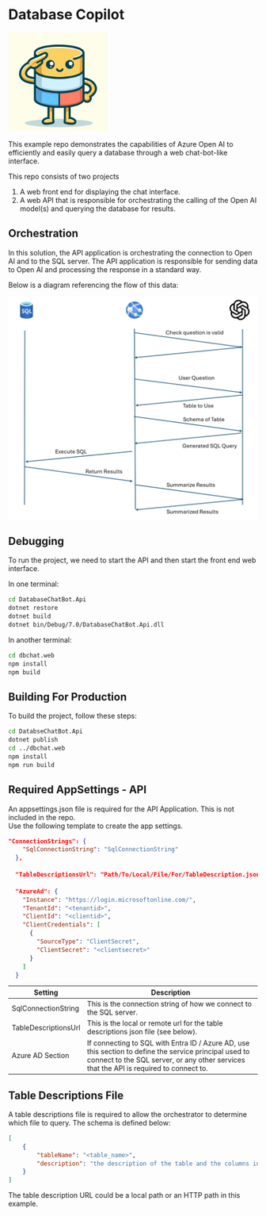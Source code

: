 # Database Copilot

<img src="docs/images/copilot.png" alt="copilot" style="width:200px;"/>

This example repo demonstrates the capabilities of Azure Open AI to efficiently and easily query a database
through a web chat-bot-like interface. 

This repo consists of two projects

1) A web front end for displaying the chat interface. 
2) A web API that is responsible for orchestrating the calling of the Open AI model(s) and querying the database for results. 

## Orchestration

In this solution, the API application is orchestrating the connection to Open AI and to the SQL server.  The API application is responsible for sending data to Open AI and processing the response in a standard way. 

Below is a diagram referencing the flow of this data: 

![Process flow](docs/images/process_flow.png "Process Flow")


## Debugging
To run the project, we need to start the API and then start the front end web interface. 

In one terminal: 
```bash
cd DatabaseChatBot.Api
dotnet restore
dotnet build
dotnet bin/Debug/7.0/DatabaseChatBot.Api.dll
```

In another terminal:
```bash
cd dbchat.web
npm install 
npm build
```

## Building For Production

To build the project, follow these steps:

```bash
cd DatabseChatBot.Api
dotnet publish
cd ../dbchat.web
npm install
npm run build
```

## Required AppSettings - API
An appsettings.json file is required for the API Application. This is not included in the repo.  
Use the following template to create the app settings. 
```json
"ConnectionStrings": {
    "SqlConnectionString": "SqlConnectionString"
  },

  "TableDescriptionsUrl": "Path/To/Local/File/For/TableDescription.json",

  "AzureAd": {
    "Instance": "https://login.microsoftonline.com/",
    "TenantId": "<tenantid>",
    "ClientId": "<clientid>",
    "ClientCredentials": [
      {
        "SourceType": "ClientSecret",
        "ClientSecret": "<clientsecret>"
      }
    ]
  }
```

| Setting | Description | 
|---------|-------------|
| SqlConnectionString | This is the connection string of how we connect to the SQL server.  |
| TableDescriptionsUrl | This is the local or remote url for the table descriptions json file (see below). 
| Azure AD Section | If connecting to SQL with Entra ID / Azure AD, use this section to define the service principal used to connect to the SQL server, or any other services that the API is required to connect to. 

## Table Descriptions File
A table descriptions file is required to allow the orchestrator to determine which file to query. The schema is defined below:

```json
[
    {
        "tableName": "<table_name>",
        "description": "the description of the table and the columns in that description"
    }
]
```

The table description URL could be a local path or an HTTP path in this example. 


